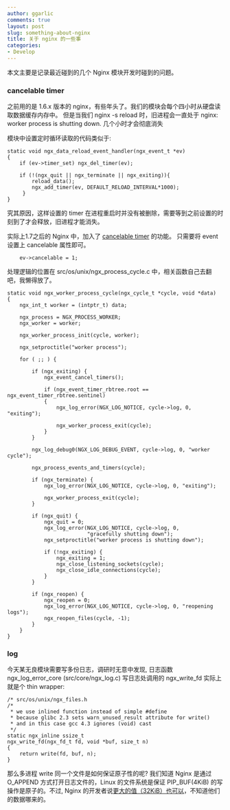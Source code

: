 ```yaml
---
author: ggarlic
comments: true
layout: post
slug: something-about-nginx
title: 关于 nginx 的一些事
categories:
- Develop
---
```


本文主要是记录最近碰到的几个 Nginx 模块开发时碰到的问题。

### cancelable timer
之前用的是 1.6.x 版本的 nginx，有些年头了。我们的模块会每个四小时从硬盘读取数据缓存内存中。
但是当我们 nginx -s reload 时，旧进程会一直处于 nginx: worker process is shutting down. 几个小时才会彻底消失

模块中设置定时循环读取的代码类似于:

```
static void ngx_data_reload_event_handler(ngx_event_t *ev)
{
    if (ev->timer_set) ngx_del_timer(ev);

    if (!(ngx_quit || ngx_terminate || ngx_exiting)){
        reload_data();
        ngx_add_timer(ev, DEFAULT_RELOAD_INTERVAL*1000);
     }
}

```

究其原因，这样设置的 timer 在进程重启时并没有被删除，需要等到之前设置的时刻到了才会释放，旧进程才能消失。

实际上1.7之后的 Nginx 中，加入了 [cancelable timer](https://trac.nginx.org/nginx/changeset/3efdd7788bb021f09cbe650d49f0b1b1157d08f8/nginx) 的功能。 只需要将 event 设置上 cancelable 属性即可。

```
    ev->cancelable = 1;
```

处理逻辑的位置在 src/os/unix/ngx\_process\_cycle.c 中，相关函数自己去翻吧，我懒得放了。

```
static void ngx_worker_process_cycle(ngx_cycle_t *cycle, void *data)
{
    ngx_int_t worker = (intptr_t) data;

    ngx_process = NGX_PROCESS_WORKER;
    ngx_worker = worker;

    ngx_worker_process_init(cycle, worker);

    ngx_setproctitle("worker process");

    for ( ;; ) {

        if (ngx_exiting) {
            ngx_event_cancel_timers();

            if (ngx_event_timer_rbtree.root == ngx_event_timer_rbtree.sentinel)
            {
                ngx_log_error(NGX_LOG_NOTICE, cycle->log, 0, "exiting");

                ngx_worker_process_exit(cycle);
            }
        }

        ngx_log_debug0(NGX_LOG_DEBUG_EVENT, cycle->log, 0, "worker cycle");

        ngx_process_events_and_timers(cycle);

        if (ngx_terminate) {
            ngx_log_error(NGX_LOG_NOTICE, cycle->log, 0, "exiting");

            ngx_worker_process_exit(cycle);
        }

        if (ngx_quit) {
            ngx_quit = 0;
            ngx_log_error(NGX_LOG_NOTICE, cycle->log, 0,
                          "gracefully shutting down");
            ngx_setproctitle("worker process is shutting down");

            if (!ngx_exiting) {
                ngx_exiting = 1;
                ngx_close_listening_sockets(cycle);
                ngx_close_idle_connections(cycle);
            }
        }

        if (ngx_reopen) {
            ngx_reopen = 0;
            ngx_log_error(NGX_LOG_NOTICE, cycle->log, 0, "reopening logs");
            ngx_reopen_files(cycle, -1);
        }
    }
}

```
### log
今天某无良模块需要写多份日志，调研时无意中发现, 日志函数 ngx_log_error_core (src/core/ngx_log.c) 写日志处调用的 ngx_write_fd 实际上就是个 thin wrapper:

```
/* src/os/unix/ngx_files.h
/*
 * we use inlined function instead of simple #define
 * because glibc 2.3 sets warn_unused_result attribute for write()
 * and in this case gcc 4.3 ignores (void) cast
 */
static ngx_inline ssize_t
ngx_write_fd(ngx_fd_t fd, void *buf, size_t n)
{
    return write(fd, buf, n);
}

```

那么多进程 write 同一个文件是如何保证原子性的呢? 我们知道 Nginx 是通过 O\_APPEND 方式打开日志文件的，Linux 的文件系统是保证 PIP\_BUF(4KiB) 的写操作是原子的。不过, Nginx 的开发者说[更大的值（32KiB）也可以](https://forum.nginx.org/read.php?2,57114,57193#msg-57193)，不知道他们的数据哪来的。


